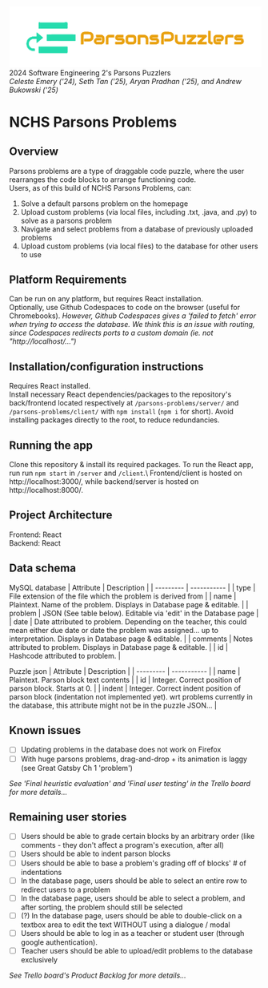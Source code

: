 ![Parsons Puzzlers' logo](parsons-logo.png)\
2024 Software Engineering 2's Parsons Puzzlers\
*Celeste Emery ('24), Seth Tan ('25), Aryan Pradhan ('25), and Andrew Bukowski ('25)*

# NCHS Parsons Problems
## Overview
Parsons problems are a type of draggable code puzzle, where the user rearranges the code blocks to arrange functioning code.\
Users, as of this build of NCHS Parsons Problems, can:
1. Solve a default parsons problem on the homepage
2. Upload custom problems (via local files, including .txt, .java, and .py) to solve as a parsons problem
3. Navigate and select problems from a database of previously uploaded problems
4. Upload custom problems (via local files) to the database for other users to use

## Platform Requirements
Can be run on any platform, but requires React installation.\
Optionally, use Github Codespaces to code on the browser (useful for Chromebooks). *However, Github Codespaces gives a 'failed to fetch' error when trying to access the database. We think this is an issue with routing, since Codespaces redirects ports to a custom domain (ie. not "http://localhost/...")*

## Installation/configuration instructions
Requires React installed.\
Install necessary React dependencies/packages to the repository's back/frontend located respectively at `/parsons-problems/server/` and `/parsons-problems/client/` with `npm install` (`npm i` for short). Avoid installing packages directly to the root, to reduce redundancies. 

## Running the app
Clone this repository & install its required packages. To run the React app, run run `npm start` in `/server` and `/client`.\ Frontend/client is hosted on http://localhost:3000/, while backend/server is hosted on http://localhost:8000/. 

## Project Architecture
Frontend: React\
Backend: React

## Data schema
MySQL database
| Attribute | Description |
| --------- | ----------- |
| type     | File extension of the file which the problem is derived from |
| name     | Plaintext. Name of the problem. Displays in Database page & editable. |
| problem  | JSON (See table below). Editable via 'edit' in the Database page |
| date     | Date attributed to problem. Depending on the teacher, this could mean either due date or date the problem was assigned... up to interpretation. Displays in Database page & editable. |
| comments | Notes attributed to problem. Displays in Database page & editable. |
| id       | Hashcode attributed to problem. |

Puzzle json
| Attribute | Description |
| --------- | ----------- |
| name   | Plaintext. Parson block text contents |
| id     | Integer. Correct position of parson block. Starts at 0. |
| indent | Integer. Correct indent position of parson block (indentation not implemented yet). wrt problems currently in the database, this attribute might not be in the puzzle JSON... |

## Known issues
- [ ] Updating problems in the database does not work on Firefox
- [ ] With huge parsons problems, drag-and-drop + its animation is laggy (see Great Gatsby Ch 1 'problem')

*See 'Final heuristic evaluation' and 'Final user testing' in the Trello board for more details...*

## Remaining user stories
- [ ] Users should be able to grade certain blocks by an arbitrary order (like comments - they don't affect a program's execution, after all)
- [ ] Users should be able to indent parson blocks
- [ ] Users should be able to base a problem's grading off of blocks' # of indentations
- [ ] In the database page, users should be able to select an entire row to redirect users to a problem
- [ ] In the database page, users should be able to select a problem, and after sorting, the problem should still be selected 
- [ ] (?) In the database page, users should be able to double-click on a textbox area to edit the text WITHOUT using a dialogue / modal
- [ ] Users should be able to log in as a teacher or student user (through google authentication).
- [ ] Teacher users should be able to upload/edit problems to the database exclusively

*See Trello board's Product Backlog for more details...*
